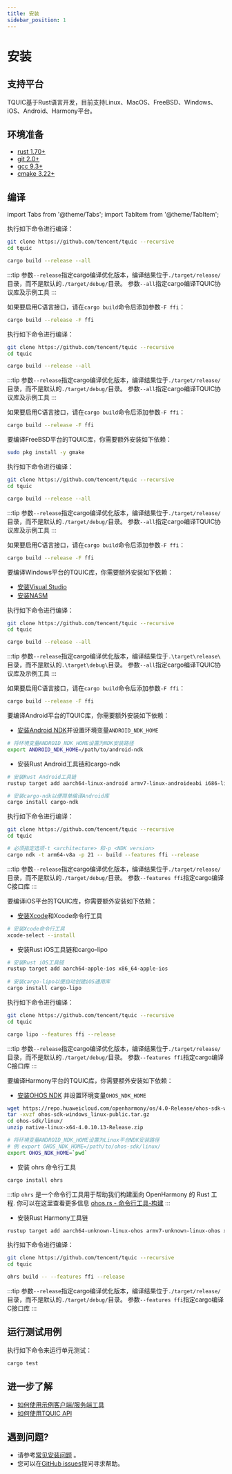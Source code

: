 ```yaml
---
title: 安装
sidebar_position: 1
---
```


# 安装

## 支持平台

TQUIC基于Rust语言开发，目前支持Linux、MacOS、FreeBSD、Windows、iOS、Android、Harmony平台。


## 环境准备 

* [rust 1.70+](https://www.rust-lang.org/tools/install)
* [git 2.0+](https://git-scm.com/downloads)
* [gcc 9.3+](https://gcc.gnu.org/releases.html)
* [cmake 3.22+](https://cmake.org/download/)


## 编译

import Tabs from '@theme/Tabs';
import TabItem from '@theme/TabItem';

<Tabs>
  <TabItem value="Linux" label="Linux" default>

执行如下命令进行编译：

```bash
git clone https://github.com/tencent/tquic --recursive
cd tquic

cargo build --release --all
```

:::tip
参数`--release`指定cargo编译优化版本，编译结果位于`./target/release/` 目录，而不是默认的`./target/debug/`目录。
参数`--all`指定cargo编译TQUIC协议库及示例工具
:::


如果要启用C语言接口，请在`cargo build`命令后添加参数`-F ffi`：

```bash
cargo build --release -F ffi
```
  </TabItem>


  <TabItem value="MacOS" label="MacOS" default>

执行如下命令进行编译：

```bash
git clone https://github.com/tencent/tquic --recursive
cd tquic

cargo build --release --all
```

:::tip
参数`--release`指定cargo编译优化版本，编译结果位于`./target/release/` 目录，而不是默认的`./target/debug/`目录。
参数`--all`指定cargo编译TQUIC协议库及示例工具
:::


如果要启用C语言接口，请在`cargo build`命令后添加参数`-F ffi`：

```bash
cargo build --release -F ffi
```
  </TabItem>


  <TabItem value="FreeBSD" label="FreeBSD" default>

要编译FreeBSD平台的TQUIC库，你需要额外安装如下依赖：
```bash
sudo pkg install -y gmake
```

执行如下命令进行编译：

```bash
git clone https://github.com/tencent/tquic --recursive
cd tquic

cargo build --release --all
```

:::tip
参数`--release`指定cargo编译优化版本，编译结果位于`./target/release/` 目录，而不是默认的`./target/debug/`目录。
参数`--all`指定cargo编译TQUIC协议库及示例工具
:::


如果要启用C语言接口，请在`cargo build`命令后添加参数`-F ffi`：

```bash
cargo build --release -F ffi
```
  </TabItem>


  <TabItem value="Windows" label="Windows" default>

要编译Windows平台的TQUIC库，你需要额外安装如下依赖：
* [安装Visual Studio](https://visualstudio.microsoft.com/zh-hans/)
* [安装NASM](https://www.nasm.us/)

执行如下命令进行编译：

```bash
git clone https://github.com/tencent/tquic --recursive
cd tquic

cargo build --release --all
```

:::tip
参数`--release`指定cargo编译优化版本，编译结果位于`.\target\release\` 目录，而不是默认的`.\target\debug\`目录。
参数`--all`指定cargo编译TQUIC协议库及示例工具
:::


如果要启用C语言接口，请在`cargo build`命令后添加参数`-F ffi`：

```bash
cargo build --release -F ffi
```
  </TabItem>


  <TabItem value="Android" label="Android">

要编译Android平台的TQUIC库，你需要额外安装如下依赖：

* [安装Android NDK](https://developer.android.com/studio/projects/install-ndk?hl=zh-cn)并设置环境变量`ANDROID_NDK_HOME`
```bash
# 将环境变量ANDROID_NDK_HOME设置为NDK安装路径
export ANDROID_NDK_HOME=/path/to/android-ndk
```

* 安装Rust Android工具链和cargo-ndk
```bash
# 安装Rust Android工具链
rustup target add aarch64-linux-android armv7-linux-androideabi i686-linux-android x86_64-linux-android

# 安装cargo-ndk以便简单编译Android库
cargo install cargo-ndk
```

执行如下命令进行编译：

```bash
git clone https://github.com/tencent/tquic --recursive
cd tquic

# 必须指定选项-t <architecture> 和-p <NDK version>
cargo ndk -t arm64-v8a -p 21 -- build --features ffi --release
```

:::tip
参数`--release`指定cargo编译优化版本，编译结果位于`./target/release/` 目录，而不是默认的`./target/debug/`目录。
参数`--features ffi`指定cargo编译C接口库
:::
  </TabItem>


  <TabItem value="iOS" label="iOS">

要编译iOS平台的TQUIC库，你需要额外安装如下依赖：

* [安装Xcode](https://developer.apple.com/xcode/)和Xcode命令行工具

```bash
# 安装Xcode命令行工具 
xcode-select --install
```
 
* 安装Rust iOS工具链和cargo-lipo
```bash
# 安装Rust iOS工具链
rustup target add aarch64-apple-ios x86_64-apple-ios
 
# 安装cargo-lipo以便自动创建iOS通用库
cargo install cargo-lipo
```

执行如下命令进行编译：
```bash
git clone https://github.com/tencent/tquic --recursive
cd tquic

cargo lipo --features ffi --release
```

:::tip
参数`--release`指定cargo编译优化版本，编译结果位于`./target/release/` 目录，而不是默认的`./target/debug/`目录。
参数`--features ffi`指定cargo编译C接口库
:::
  </TabItem>


  <TabItem value="Harmony" label="Harmony">

要编译Harmony平台的TQUIC库，你需要额外安装如下依赖：

* [安装OHOS NDK](https://gitee.com/openharmony/docs/blob/master/zh-cn/release-notes/OpenHarmony-v4.0-release.md#%E4%BB%8E%E9%95%9C%E5%83%8F%E7%AB%99%E7%82%B9%E8%8E%B7%E5%8F%96) 并设置环境变量`OHOS_NDK_HOME`
```bash
wget https://repo.huaweicloud.com/openharmony/os/4.0-Release/ohos-sdk-windows_linux-public.tar.gz
tar -xvzf ohos-sdk-windows_linux-public.tar.gz
cd ohos-sdk/linux/
unzip native-linux-x64-4.0.10.13-Release.zip

# 将环境变量ANDROID_NDK_HOME设置为Linux平台NDK安装路径
# 例 export OHOS_NDK_HOME=/path/to/ohos-sdk/linux/
export OHOS_NDK_HOME=`pwd`
```

* 安装 ohrs 命令行工具
```bash
cargo install ohrs
```

:::tip
`ohrs` 是一个命令行工具用于帮助我们构建面向 OpenHarmony 的 Rust 工程. 你可以在这里查看更多信息 [ohos.rs - 命令行工具-构建](https://ohos.rs/docs/cli/build.html)
:::

* 安装Rust Harmony工具链

```bash
rustup target add aarch64-unknown-linux-ohos armv7-unknown-linux-ohos x86_64-unknown-linux-ohos
```

执行如下命令进行编译：

```bash
git clone https://github.com/tencent/tquic --recursive
cd tquic

ohrs build -- --features ffi --release
```

:::tip
参数`--release`指定cargo编译优化版本，编译结果位于`./target/release/` 目录，而不是默认的`./target/debug/`目录。
参数`--features ffi`指定cargo编译C接口库
:::
   </TabItem>

</Tabs>


## 运行测试用例

执行如下命令来运行单元测试：

```bash
cargo test
```


## 进一步了解

* [如何使用示例客户端/服务端工具](./demo/)
* [如何使用TQUIC API](../category/tutorial/)


## 遇到问题?

* 请参考[常见安装问题](../faq/installation/) 。
* 您可以在[GitHub issues](https://github.com/tencent/tquic/issues)提问寻求帮助。
